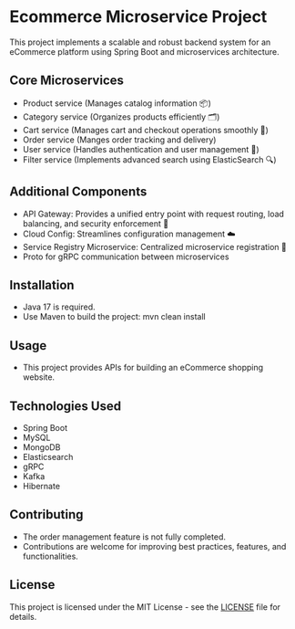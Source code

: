 # Ecommerce Microservice Project

This project implements a scalable and robust backend system for an eCommerce platform using Spring Boot and microservices architecture.

## Core Microservices
- Product service (Manages catalog information 📦)
- Category service (Organizes products efficiently 🗂️)
- Cart service (Manages cart and checkout operations smoothly 🛒)
- Order service (Manges order tracking and delivery)
- User service (Handles authentication and user management 👥)
- Filter service (Implements advanced search using ElasticSearch 🔍)

## Additional Components
- API Gateway: Provides a unified entry point with request routing, load balancing, and security enforcement 🚪
- Cloud Config: Streamlines configuration management ☁️
- Service Registry Microservice: Centralized microservice registration 📡
- Proto for gRPC communication between microservices


## Installation
- Java 17 is required.
- Use Maven to build the project:
mvn clean install

## Usage
- This project provides APIs for building an eCommerce shopping website.

## Technologies Used
- Spring Boot
- MySQL
- MongoDB
- Elasticsearch
- gRPC
- Kafka
- Hibernate

## Contributing
- The order management feature is not fully completed.
- Contributions are welcome for improving best practices, features, and functionalities.

## License
This project is licensed under the MIT License - see the [LICENSE](LICENSE) file for details.

